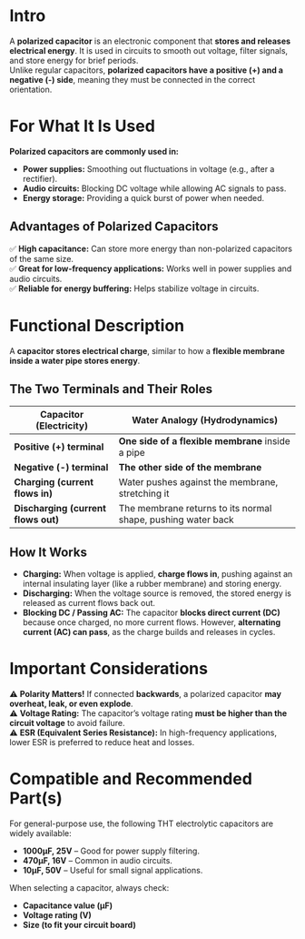 # Intro  
A **polarized capacitor** is an electronic component that **stores and releases electrical energy**. It is used in circuits to smooth out voltage, filter signals, and store energy for brief periods.  
Unlike regular capacitors, **polarized capacitors have a positive (+) and a negative (-) side**, meaning they must be connected in the correct orientation.  

# For What It Is Used  
**Polarized capacitors are commonly used in:**  
- **Power supplies:** Smoothing out fluctuations in voltage (e.g., after a rectifier).  
- **Audio circuits:** Blocking DC voltage while allowing AC signals to pass.  
- **Energy storage:** Providing a quick burst of power when needed.  

## Advantages of Polarized Capacitors  
✅ **High capacitance:** Can store more energy than non-polarized capacitors of the same size.  
✅ **Great for low-frequency applications:** Works well in power supplies and audio circuits.  
✅ **Reliable for energy buffering:** Helps stabilize voltage in circuits.  

# Functional Description  

A **capacitor stores electrical charge**, similar to how a **flexible membrane inside a water pipe stores energy**.  

## The Two Terminals and Their Roles  

| **Capacitor (Electricity)** | **Water Analogy (Hydrodynamics)** |
|----------------------------|----------------------------------|
| **Positive (+) terminal** | **One side of a flexible membrane** inside a pipe |
| **Negative (-) terminal** | **The other side of the membrane** |
| **Charging (current flows in)** | Water pushes against the membrane, stretching it |
| **Discharging (current flows out)** | The membrane returns to its normal shape, pushing water back |

## How It Works  
- **Charging:** When voltage is applied, **charge flows in**, pushing against an internal insulating layer (like a rubber membrane) and storing energy.  
- **Discharging:** When the voltage source is removed, the stored energy is released as current flows back out.  
- **Blocking DC / Passing AC:** The capacitor **blocks direct current (DC)** because once charged, no more current flows. However, **alternating current (AC) can pass**, as the charge builds and releases in cycles.  

# Important Considerations  

⚠️ **Polarity Matters!** If connected **backwards**, a polarized capacitor **may overheat, leak, or even explode**.  
⚠️ **Voltage Rating:** The capacitor’s voltage rating **must be higher than the circuit voltage** to avoid failure.  
⚠️ **ESR (Equivalent Series Resistance):** In high-frequency applications, lower ESR is preferred to reduce heat and losses.  

# Compatible and Recommended Part(s)  
For general-purpose use, the following THT electrolytic capacitors are widely available:  
- **1000µF, 25V** – Good for power supply filtering.  
- **470µF, 16V** – Common in audio circuits.  
- **10µF, 50V** – Useful for small signal applications.  

When selecting a capacitor, always check:  
- **Capacitance value (µF)**
- **Voltage rating (V)**
- **Size (to fit your circuit board)**
